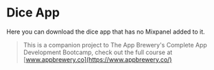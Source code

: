 # Dice App 
Here you can download the dice app that has no Mixpanel added to it. 



>This is a companion project to The App Brewery's Complete App Development Bootcamp, check out the full course at [www.appbrewery.co](https://www.appbrewery.co/)



